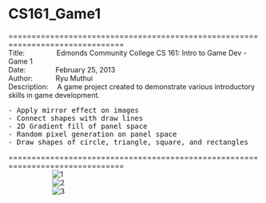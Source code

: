 # CS161_Game1
===============================================================================<br>
Title:&emsp;&emsp;&emsp;&emsp;&nbsp;
Edmonds Community College CS 161: Intro to Game Dev - Game 1<br>
Date:&emsp;&emsp;&emsp;&emsp;&nbsp;February 25, 2013<br>
Author:&emsp;&emsp;&emsp;&nbsp;Ryu Muthui<br>
Description:&emsp;
A game project created to demonstrate various introductory skills in game development.
<pre>
- Apply mirror effect on images
- Connect shapes with draw lines
- 2D Gradient fill of panel space
- Random pixel generation on panel space
- Draw shapes of circle, triangle, square, and rectangles
</pre>
===============================================================================<br>
&emsp;&emsp;&emsp;&emsp;&emsp;&emsp;
![1](https://cloud.githubusercontent.com/assets/10789046/24243148/4ad37cbe-0f77-11e7-809c-9811937fa546.jpg)<br>
&emsp;&emsp;&emsp;&emsp;&emsp;&emsp;
![2](https://cloud.githubusercontent.com/assets/10789046/24243150/4af5346c-0f77-11e7-840c-208df0c55990.jpg)<br>
&emsp;&emsp;&emsp;&emsp;&emsp;&emsp;
![3](https://cloud.githubusercontent.com/assets/10789046/24243151/4af78bd6-0f77-11e7-8fe8-cc31576e681d.jpg)<br>
